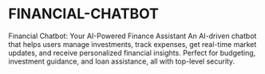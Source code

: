 # FINANCIAL-CHATBOT
Financial Chatbot: Your AI-Powered Finance Assistant  An AI-driven chatbot that helps users manage investments, track expenses, get real-time market updates, and receive personalized financial insights. Perfect for budgeting, investment guidance, and loan assistance, all with top-level security.
